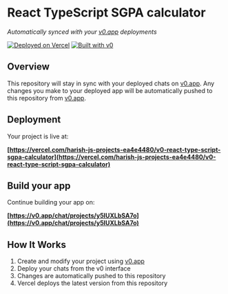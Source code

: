 # React TypeScript SGPA calculator

*Automatically synced with your [v0.app](https://v0.app) deployments*

[![Deployed on Vercel](https://img.shields.io/badge/Deployed%20on-Vercel-black?style=for-the-badge&logo=vercel)](https://vercel.com/harish-js-projects-ea4e4480/v0-react-type-script-sgpa-calculator)
[![Built with v0](https://img.shields.io/badge/Built%20with-v0.app-black?style=for-the-badge)](https://v0.app/chat/projects/y5IUXLbSA7o)

## Overview

This repository will stay in sync with your deployed chats on [v0.app](https://v0.app).
Any changes you make to your deployed app will be automatically pushed to this repository from [v0.app](https://v0.app).

## Deployment

Your project is live at:

**[https://vercel.com/harish-js-projects-ea4e4480/v0-react-type-script-sgpa-calculator](https://vercel.com/harish-js-projects-ea4e4480/v0-react-type-script-sgpa-calculator)**

## Build your app

Continue building your app on:

**[https://v0.app/chat/projects/y5IUXLbSA7o](https://v0.app/chat/projects/y5IUXLbSA7o)**

## How It Works

1. Create and modify your project using [v0.app](https://v0.app)
2. Deploy your chats from the v0 interface
3. Changes are automatically pushed to this repository
4. Vercel deploys the latest version from this repository